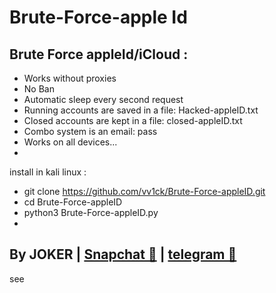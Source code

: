 # Brute-Force-apple Id

Brute Force appleId/iCloud :
-
- Works without proxies
- No Ban
- Automatic sleep every second request
- Running accounts are saved in a file:
Hacked-appleID.txt
- Closed accounts are kept in a file:
closed-appleID.txt
- Combo system is an email: pass
- Works on all devices...
-
install in kali linux :
- git clone https://github.com/vv1ck/Brute-Force-appleID.git
- cd Brute-Force-appleID
- python3 Brute-Force-appleID.py
-
By JOKER | <a class="" href="https://www.snapchat.com/add/jokermr5oos4800?">Snapchat 👻</a> | <a class="" href="http://t.me/vv1ck">telegram 🔷</a>
-
see

